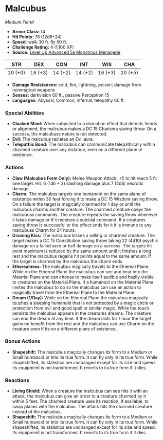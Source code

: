 # Malcubus

*Medium* *Fiend*

- **Armor Class:** 14
- **Hit Points:** 78 (12d8+24)
- **Speed:** walk 30 ft. fly 60 ft.
- **Challenge Rating:** 4 (1,100 XP)
- **Source:** [Level Up Advanced 5e Monstrous Menagerie](https://www.levelup5e.com)

| STR | DEX | CON | INT | WIS | CHA |
| --- | --- | --- | --- | --- | --- |
| 10 (+0) | 16 (+3) | 14 (+2) | 14 (+2) | 16 (+3) | 20 (+5) |

- **Damage Resistances:** cold, fire, lightning, poison; damage from nonmagical weapons
- **Senses:** darkvision 60 ft., passive Perception 15
- **Languages:** Abyssal, Common, Infernal, telepathy 60 ft.
### Special Abilities
- **Cloaked Mind:** When subjected to a divination effect that detects fiends or alignment, the malcubus makes a DC 15 Charisma saving throw. On a success, the malcubuss nature is not detected.
- **Evil:** The malcubus radiates an Evil aura.
- **Telepathic Bond:** The malcubus can communicate telepathically with a charmed creature over any distance, even on a different plane of existence.
### Actions
- **Claw (Malcubus Form Only):** Melee Weapon Attack: +5 to hit  reach 5 ft.  one target. Hit: 6 (1d6 + 3) slashing damage plus 7 (2d6) necrotic damage.
- **Charm:** The malcubus targets one humanoid on the same plane of existence within 30 feet  forcing it to make a DC 15 Wisdom saving throw. On a failure  the target is magically charmed for 1 day or until the malcubus charms another creature. The charmed creature obeys the malcubuss commands. The creature repeats the saving throw whenever it takes damage or if it receives a suicidal command. If a creatures saving throw is successful or the effect ends for it  it is immune to any malcubuss Charm for 24 hours.
- **Draining Kiss:** The malcubus kisses a willing or charmed creature. The target makes a DC 15 Constitution saving throw  taking 22 (4d10) psychic damage on a failed save or half damage on a success. The targets hit point maximum is reduced by the same amount until it finishes a long rest  and the malcubus regains hit points equal to the same amount. If the target is charmed by the malcubus  the charm ends.
- **Etherealness:** The malcubus magically travels to the Ethereal Plane. While on the Ethereal Plane  the malcubus can see and hear into the Material Plane and can choose to make itself audible and hazily visible to creatures on the Material Plane. If a humanoid on the Material Plane invites the malcubus to do so  the malcubus can use an action to magically travel from the Ethereal Plane to the Material Plane.
- **Dream (1/Day):** While on the Ethereal Plane  the malcubus magically touches a sleeping humanoid that is not protected by a magic circle or protection from evil and good spell or similar magic. While the touch persists  the malcubus appears in the creatures dreams. The creature can end the dream at any time. If the dream lasts for 1 hour  the target gains no benefit from the rest  and the malcubus can use Charm on the creature even if its on a different plane of existence.
### Bonus Actions
- **Shapeshift:** The malcubus magically changes its form to a Medium or Small humanoid or into its true form. It can fly only in its true form. While shapeshifted, its statistics are unchanged except for its size and speed. Its equipment is not transformed. It reverts to its true form if it dies.
### Reactions
- **Living Shield:** When a creature the malcubus can see hits it with an attack, the malcubus can give an order to a creature charmed by it within 5 feet. The charmed creature uses its reaction, if available, to swap places with the malcubus. The attack hits the charmed creature instead of the malcubus.
- **Shapeshift:** The malcubus magically changes its form to a Medium or Small humanoid or into its true form. It can fly only in its true form. While shapeshifted, its statistics are unchanged except for its size and speed. Its equipment is not transformed. It reverts to its true form if it dies.

